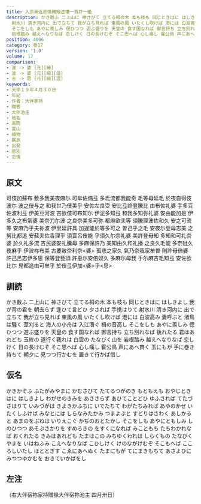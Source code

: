 ```yaml
---
title: 入京漸近悲情難撥述懐一首并一絶
description: かき数ふ 二上山に 神さびて 立てる栂の木 本も枝も 同じときはに はしきよし 我が背の君を 朝去らず 逢ひて言どひ 夕されば 手携はりて
  射水川 清き河内に 出で立ちて 我が立ち見れば 東風の風 いたくし吹けば 港には 白波高み 妻呼ぶと 渚鳥は騒く 葦刈ると 海人の小舟は 入江漕ぐ 楫の音高し
  そこをしも あやに羨しみ 偲ひつつ 遊ぶ盛りを 天皇の 食す国なれば 御言持ち 立ち別れなば 後れたる 君はあれども 玉桙の 道行く我れは 白雲の たなびく山を
  岩根踏み 越えへなりなば 恋しけく 日の長けむぞ そこ思へば 心し痛し 霍公鳥 声にあへ貫く 玉にもが 手に巻き持ちて 朝夕に 見つつ行かむを 置きて行かば惜し
position: 4006
category: 巻17
version: '1.0'
volume: 17
comparison:
- 波 -> 婆 [元][細]
- 波 -> 婆 [元][細][温]
- 志 -> 思 [元][細][温]
keywords:
- 天平１９年４月３０日
- 年紀
- 作者：大伴家持
- 贈答
- 大伴池主
- 地名
- 高岡
- 富山
- 植物
- 羈旅
- 出発
- 悲別
- 恋情
---
```


## 原文

可伎加蘇布 敷多我美夜麻尓 可牟佐備弖 多氐流都我能奇 毛等母延毛 於夜自得伎波尓 波之伎与之 和我世乃伎美乎 安佐左良受 安比弖許登騰比 由布佐礼婆 手多豆佐波利弖 伊美豆河波 吉欲伎可布知尓 伊泥多知弖 和我多知弥礼婆 安由能加是 伊多久之布氣婆 美奈刀尓波 之良奈美多可弥 都麻欲夫等 須騰理波佐和久 安之可流等 安麻乃乎夫祢波 伊里延許具 加遅能於等多可之 曽己乎之毛 安夜尓登母志美 之努比都追 安蘇夫佐香理乎 須賣呂伎能 乎須久尓奈礼婆 美許登母知 多知和可礼奈婆 於久礼多流 吉民婆安礼騰母 多麻保許乃 美知由久和礼播 之良久毛能 多奈妣久夜麻乎 伊波祢布美 古要敝奈利奈<婆> 孤悲之家久 氣乃奈我家牟曽 則許母倍婆 許己呂志伊多思 保等登藝須 許恵尓安倍奴久 多麻尓母我 手尓麻吉毛知弖 安佐欲比尓 見都追由可牟乎 於伎弖伊加<婆>乎<思>

## 訓読

かき数ふ 二上山に 神さびて 立てる栂の木 本も枝も 同じときはに はしきよし 我が背の君を 朝去らず 逢ひて言どひ 夕されば 手携はりて 射水川 清き河内に 出で立ちて 我が立ち見れば 東風の風 いたくし吹けば 港には 白波高み 妻呼ぶと 渚鳥は騒く 葦刈ると 海人の小舟は 入江漕ぐ 楫の音高し そこをしも あやに羨しみ 偲ひつつ 遊ぶ盛りを 天皇の 食す国なれば 御言持ち 立ち別れなば 後れたる 君はあれども 玉桙の 道行く我れは 白雲の たなびく山を 岩根踏み 越えへなりなば 恋しけく 日の長けむぞ そこ思へば 心し痛し 霍公鳥 声にあへ貫く 玉にもが 手に巻き持ちて 朝夕に 見つつ行かむを 置きて行かば惜し

## 仮名

かきかぞふ ふたがみやまに かむさびて たてるつがのき もともえも おやじときはに はしきよし わがせのきみを あささらず あひてことどひ ゆふされば てたづさはりて いみづがは きよきかふちに いでたちて わがたちみれば あゆのかぜ いたくしふけば みなとには しらなみたかみ つまよぶと すどりはさわく あしかると あまのをぶねは いりえこぐ かぢのおとたかし そこをしも あやにともしみ しのひつつ あそぶさかりを すめろきの をすくになれば みこともち たちわかれなば おくれたる きみはあれども たまほこの みちゆくわれは しらくもの たなびくやまを いはねふみ こえへなりなば こひしけく けのながけむぞ そこもへば こころしいたし ほととぎす こゑにあへぬく たまにもが てにまきもちて あさよひに みつつゆかむを おきていかばをし

## 左注

（右大伴宿祢家持贈掾大伴宿祢池主 四月卅日）

